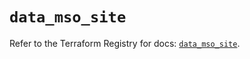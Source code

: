 # `data_mso_site`

Refer to the Terraform Registry for docs: [`data_mso_site`](https://registry.terraform.io/providers/ciscodevnet/mso/1.5.3/docs/data-sources/site).
